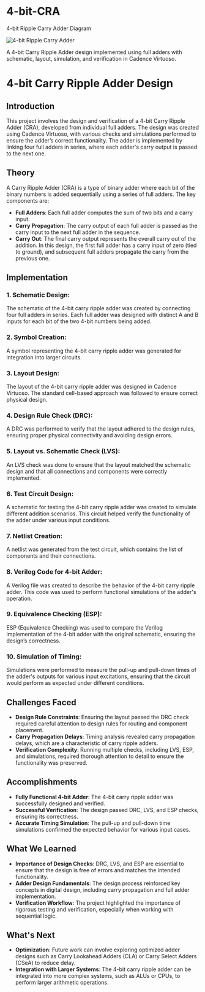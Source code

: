 # 4-bit-CRA
4-bit Ripple Carry Adder Diagram

![4-bit Ripple Carry Adder](https://www.gatevidyalay.com/wp-content/uploads/2018/06/4-bit-Ripple-Carry-Adder.png?ezimgfmt=ng:webp/ngcb1)

A 4-bit Carry Ripple Adder design implemented using full adders with schematic, layout, simulation, and verification in Cadence Virtuoso.
# 4-bit Carry Ripple Adder Design

## Introduction
This project involves the design and verification of a 4-bit Carry Ripple Adder (CRA), developed from individual full adders. The design was created using Cadence Virtuoso, with various checks and simulations performed to ensure the adder’s correct functionality. The adder is implemented by linking four full adders in series, where each adder's carry output is passed to the next one.

## Theory
A Carry Ripple Adder (CRA) is a type of binary adder where each bit of the binary numbers is added sequentially using a series of full adders. The key components are:
- **Full Adders**: Each full adder computes the sum of two bits and a carry input.
- **Carry Propagation**: The carry output of each full adder is passed as the carry input to the next full adder in the sequence.
- **Carry Out**: The final carry output represents the overall carry out of the addition.
In this design, the first full adder has a carry input of zero (tied to ground), and subsequent full adders propagate the carry from the previous one.

## Implementation
### 1. Schematic Design:
The schematic of the 4-bit carry ripple adder was created by connecting four full adders in series. Each full adder was designed with distinct A and B inputs for each bit of the two 4-bit numbers being added.

### 2. Symbol Creation:
A symbol representing the 4-bit carry ripple adder was generated for integration into larger circuits.

### 3. Layout Design:
The layout of the 4-bit carry ripple adder was designed in Cadence Virtuoso. The standard cell-based approach was followed to ensure correct physical design.

### 4. Design Rule Check (DRC):
A DRC was performed to verify that the layout adhered to the design rules, ensuring proper physical connectivity and avoiding design errors.

### 5. Layout vs. Schematic Check (LVS):
An LVS check was done to ensure that the layout matched the schematic design and that all connections and components were correctly implemented.

### 6. Test Circuit Design:
A schematic for testing the 4-bit carry ripple adder was created to simulate different addition scenarios. This circuit helped verify the functionality of the adder under various input conditions.

### 7. Netlist Creation:
A netlist was generated from the test circuit, which contains the list of components and their connections.

### 8. Verilog Code for 4-bit Adder:
A Verilog file was created to describe the behavior of the 4-bit carry ripple adder. This code was used to perform functional simulations of the adder's operation.

### 9. Equivalence Checking (ESP):
ESP (Equivalence Checking) was used to compare the Verilog implementation of the 4-bit adder with the original schematic, ensuring the design’s correctness.

### 10. Simulation of Timing:
Simulations were performed to measure the pull-up and pull-down times of the adder's outputs for various input excitations, ensuring that the circuit would perform as expected under different conditions.

## Challenges Faced
- **Design Rule Constraints**: Ensuring the layout passed the DRC check required careful attention to design rules for routing and component placement.
- **Carry Propagation Delays**: Timing analysis revealed carry propagation delays, which are a characteristic of carry ripple adders.
- **Verification Complexity**: Running multiple checks, including LVS, ESP, and simulations, required thorough attention to detail to ensure the functionality was preserved.

## Accomplishments
- **Fully Functional 4-bit Adder**: The 4-bit carry ripple adder was successfully designed and verified.
- **Successful Verification**: The design passed DRC, LVS, and ESP checks, ensuring its correctness.
- **Accurate Timing Simulation**: The pull-up and pull-down time simulations confirmed the expected behavior for various input cases.

## What We Learned
- **Importance of Design Checks**: DRC, LVS, and ESP are essential to ensure that the design is free of errors and matches the intended functionality.
- **Adder Design Fundamentals**: The design process reinforced key concepts in digital design, including carry propagation and full adder implementation.
- **Verification Workflow**: The project highlighted the importance of rigorous testing and verification, especially when working with sequential logic.

## What's Next
- **Optimization**: Future work can involve exploring optimized adder designs such as Carry Lookahead Adders (CLA) or Carry Select Adders (CSeA) to reduce delay.
- **Integration with Larger Systems**: The 4-bit carry ripple adder can be integrated into more complex systems, such as ALUs or CPUs, to perform larger arithmetic operations.



